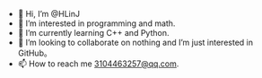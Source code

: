 - 👋 Hi, I’m @HLinJ
- 👀 I’m interested in programming and math.
- 🌱 I’m currently learning C++ and Python.
- 💞️ I’m looking to collaborate on nothing and I’m just interested in GitHub。
- 📫 How to reach me 3104463257@qq.com.

<!---
HLinJ/HLinJ is a ✨ special ✨ repository because its `README.md` (this file) appears on your GitHub profile.
You can click the Preview link to take a look at your changes.
--->

